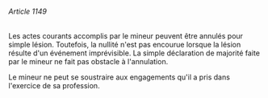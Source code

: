 ###### Article 1149

Les actes courants accomplis par le mineur peuvent être annulés pour simple lésion. Toutefois, la nullité n'est pas encourue lorsque la lésion résulte d'un événement imprévisible. La simple déclaration de majorité faite par le mineur ne fait pas obstacle à l'annulation.

Le mineur ne peut se soustraire aux engagements qu'il a pris dans l'exercice de sa profession.

